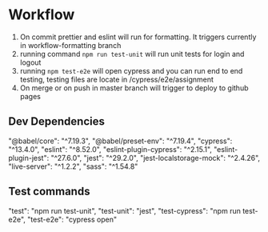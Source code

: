# Workflow 

1. On commit prettier and eslint will run for formatting. It triggers currently in workflow-formatting branch
2. running command `npm run test-unit` will run unit tests for login and logout
3. running `npm test-e2e` will open cypress and you can run end to end testing, testing files are locate in /cypress/e2e/assignment
4. On merge or on push in master branch will trigger to deploy to github pages 

## Dev Dependencies 

"@babel/core": "^7.19.3",
"@babel/preset-env": "^7.19.4",
"cypress": "^13.4.0",
"eslint": "^8.52.0",
"eslint-plugin-cypress": "^2.15.1",
"eslint-plugin-jest": "^27.6.0",
"jest": "^29.2.0",
"jest-localstorage-mock": "^2.4.26",
"live-server": "^1.2.2",
"sass": "^1.54.8"

## Test commands

"test": "npm run test-unit",
"test-unit": "jest",
"test-cypress": "npm run test-e2e",
"test-e2e": "cypress open"



